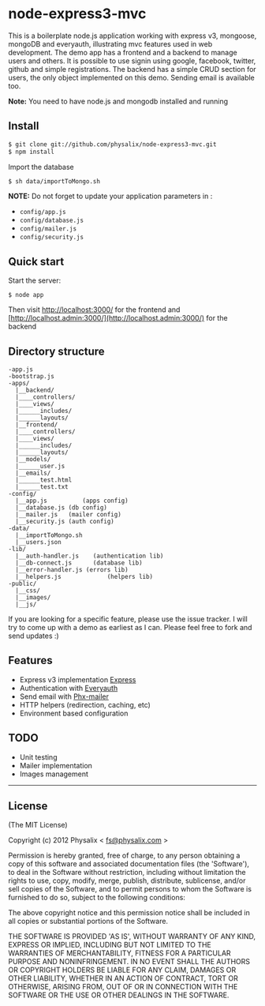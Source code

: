 node-express3-mvc
=================

This is a boilerplate node.js application working with express v3, mongoose, mongoDB and everyauth, 
illustrating mvc features used in web development. 
The demo app has a frontend and a backend to manage users and others.
It is possible to use signin using google, facebook, twitter, github and simple registrations. 
The backend has a simple CRUD section for users, the only object implemented on this demo.
Sending email is available too.

**Note:** You need to have node.js and mongodb installed and running

## Install
```sh
$ git clone git://github.com/physalix/node-express3-mvc.git
$ npm install
```

Import the database

```sh
$ sh data/importToMongo.sh
```

**NOTE:** Do not forget to update your application parameters in : 
  * `config/app.js`
  * `config/database.js`
  * `config/mailer.js`
  * `config/security.js`

## Quick start
Start the server:
```
$ node app
```

Then visit [http://localhost:3000/](http://localhost:3000/) for the frontend and [http://localhost.admin:3000/](http://localhost.admin:3000/) for the backend

## Directory structure
```
-app.js
-bootstrap.js
-apps/
  |__backend/
  |____controllers/
  |____views/
  |______includes/
  |______layouts/
  |__frontend/
  |____controllers/
  |____views/
  |______includes/
  |______layouts/
  |__models/
  |______user.js
  |__emails/
  |______test.html
  |______test.txt
-config/
  |__app.js			 (apps config)
  |__database.js (db config)
  |__mailer.js 	 (mailer config)
  |__security.js (auth config)
-data/
  |__importToMongo.sh
  |__users.json
-lib/
  |__auth-handler.js 	(authentication lib)
  |__db-connect.js 		(database lib)
  |__error-handler.js (errors lib)
  |__helpers.js 			(helpers lib)
-public/
  |__css/
  |__images/
  |__js/
```

If you are looking for a specific feature, please use the issue tracker. I will try to come
up with a demo as earliest as I can. Please feel free to fork and send updates :)

## Features
  * Express v3 implementation [Express](http://github.com/visionmedia/express.git)
  * Authentication with [Everyauth](http://github.com/bnoguchi/everyauth)
  * Send email with [Phx-mailer](http://github.com/physalix/phx-mailer.git)
  * HTTP helpers (redirection, caching, etc)
  * Environment based configuration

## TODO
  * Unit testing
  * Mailer implementation
  * Images management

---

## License
(The MIT License)

Copyright (c) 2012 Physalix < [fs@physalix.com](mailto:fs@physalix.com) >

Permission is hereby granted, free of charge, to any person obtaining a copy of this software and associated documentation files (the 'Software'), to deal in the Software without restriction, including without limitation the rights to use, copy, modify, merge, publish, distribute, sublicense, and/or sell copies of the Software, and to permit persons to whom the Software is furnished to do so, subject to the following conditions:

The above copyright notice and this permission notice shall be included in all copies or substantial portions of the Software.

THE SOFTWARE IS PROVIDED 'AS IS', WITHOUT WARRANTY OF ANY KIND, EXPRESS OR IMPLIED, INCLUDING BUT NOT LIMITED TO THE WARRANTIES OF MERCHANTABILITY, FITNESS FOR A PARTICULAR PURPOSE AND NONINFRINGEMENT. IN NO EVENT SHALL THE AUTHORS OR COPYRIGHT HOLDERS BE LIABLE FOR ANY CLAIM, DAMAGES OR OTHER LIABILITY, WHETHER IN AN ACTION OF CONTRACT, TORT OR OTHERWISE, ARISING FROM, OUT OF OR IN CONNECTION WITH THE SOFTWARE OR THE USE OR OTHER DEALINGS IN THE SOFTWARE.